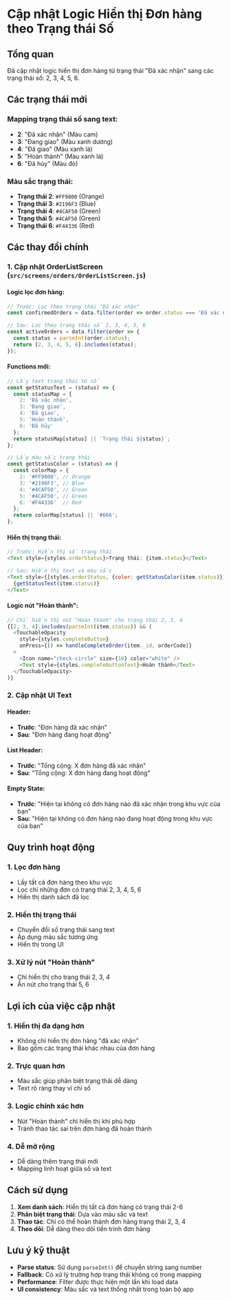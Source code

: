 # Cập nhật Logic Hiển thị Đơn hàng theo Trạng thái Số

## Tổng quan
Đã cập nhật logic hiển thị đơn hàng từ trạng thái "Đã xác nhận" sang các trạng thái số: 2, 3, 4, 5, 6.

## Các trạng thái mới

### Mapping trạng thái số sang text:
- **2**: "Đã xác nhận" (Màu cam)
- **3**: "Đang giao" (Màu xanh dương)
- **4**: "Đã giao" (Màu xanh lá)
- **5**: "Hoàn thành" (Màu xanh lá)
- **6**: "Đã hủy" (Màu đỏ)

### Màu sắc trạng thái:
- **Trạng thái 2**: `#FF9800` (Orange)
- **Trạng thái 3**: `#2196F3` (Blue)
- **Trạng thái 4**: `#4CAF50` (Green)
- **Trạng thái 5**: `#4CAF50` (Green)
- **Trạng thái 6**: `#F44336` (Red)

## Các thay đổi chính

### 1. Cập nhật OrderListScreen (`src/screens/orders/OrderListScreen.js`)

#### Logic lọc đơn hàng:
```javascript
// Trước: Lọc theo trạng thái "Đã xác nhận"
const confirmedOrders = data.filter(order => order.status === 'Đã xác nhận');

// Sau: Lọc theo trạng thái số 2, 3, 4, 5, 6
const activeOrders = data.filter(order => {
  const status = parseInt(order.status);
  return [2, 3, 4, 5, 6].includes(status);
});
```

#### Functions mới:
```javascript
// Lấy text trạng thái từ số
const getStatusText = (status) => {
  const statusMap = {
    2: 'Đã xác nhận',
    3: 'Đang giao',
    4: 'Đã giao',
    5: 'Hoàn thành',
    6: 'Đã hủy'
  };
  return statusMap[status] || `Trạng thái ${status}`;
};

// Lấy màu sắc trạng thái
const getStatusColor = (status) => {
  const colorMap = {
    2: '#FF9800', // Orange
    3: '#2196F3', // Blue
    4: '#4CAF50', // Green
    5: '#4CAF50', // Green
    6: '#F44336'  // Red
  };
  return colorMap[status] || '#666';
};
```

#### Hiển thị trạng thái:
```javascript
// Trước: Hiển thị số trạng thái
<Text style={styles.orderStatus}>Trạng thái: {item.status}</Text>

// Sau: Hiển thị text và màu sắc
<Text style={[styles.orderStatus, {color: getStatusColor(item.status)}]}>
  {getStatusText(item.status)}
</Text>
```

#### Logic nút "Hoàn thành":
```javascript
// Chỉ hiển thị nút "Hoàn thành" cho trạng thái 2, 3, 4
{[2, 3, 4].includes(parseInt(item.status)) && (
  <TouchableOpacity 
    style={styles.completeButton}
    onPress={() => handleCompleteOrder(item._id, orderCode)}
  >
    <Icon name="check-circle" size={16} color="white" />
    <Text style={styles.completeButtonText}>Hoàn thành</Text>
  </TouchableOpacity>
)}
```

### 2. Cập nhật UI Text

#### Header:
- **Trước**: "Đơn hàng đã xác nhận"
- **Sau**: "Đơn hàng đang hoạt động"

#### List Header:
- **Trước**: "Tổng cộng: X đơn hàng đã xác nhận"
- **Sau**: "Tổng cộng: X đơn hàng đang hoạt động"

#### Empty State:
- **Trước**: "Hiện tại không có đơn hàng nào đã xác nhận trong khu vực của bạn"
- **Sau**: "Hiện tại không có đơn hàng nào đang hoạt động trong khu vực của bạn"

## Quy trình hoạt động

### 1. Lọc đơn hàng
- Lấy tất cả đơn hàng theo khu vực
- Lọc chỉ những đơn có trạng thái 2, 3, 4, 5, 6
- Hiển thị danh sách đã lọc

### 2. Hiển thị trạng thái
- Chuyển đổi số trạng thái sang text
- Áp dụng màu sắc tương ứng
- Hiển thị trong UI

### 3. Xử lý nút "Hoàn thành"
- Chỉ hiển thị cho trạng thái 2, 3, 4
- Ẩn nút cho trạng thái 5, 6

## Lợi ích của việc cập nhật

### 1. **Hiển thị đa dạng hơn**
- Không chỉ hiển thị đơn hàng "đã xác nhận"
- Bao gồm các trạng thái khác nhau của đơn hàng

### 2. **Trực quan hơn**
- Màu sắc giúp phân biệt trạng thái dễ dàng
- Text rõ ràng thay vì chỉ số

### 3. **Logic chính xác hơn**
- Nút "Hoàn thành" chỉ hiển thị khi phù hợp
- Tránh thao tác sai trên đơn hàng đã hoàn thành

### 4. **Dễ mở rộng**
- Dễ dàng thêm trạng thái mới
- Mapping linh hoạt giữa số và text

## Cách sử dụng

1. **Xem danh sách**: Hiển thị tất cả đơn hàng có trạng thái 2-6
2. **Phân biệt trạng thái**: Dựa vào màu sắc và text
3. **Thao tác**: Chỉ có thể hoàn thành đơn hàng trạng thái 2, 3, 4
4. **Theo dõi**: Dễ dàng theo dõi tiến trình đơn hàng

## Lưu ý kỹ thuật

- **Parse status**: Sử dụng `parseInt()` để chuyển string sang number
- **Fallback**: Có xử lý trường hợp trạng thái không có trong mapping
- **Performance**: Filter được thực hiện một lần khi load data
- **UI consistency**: Màu sắc và text thống nhất trong toàn bộ app
